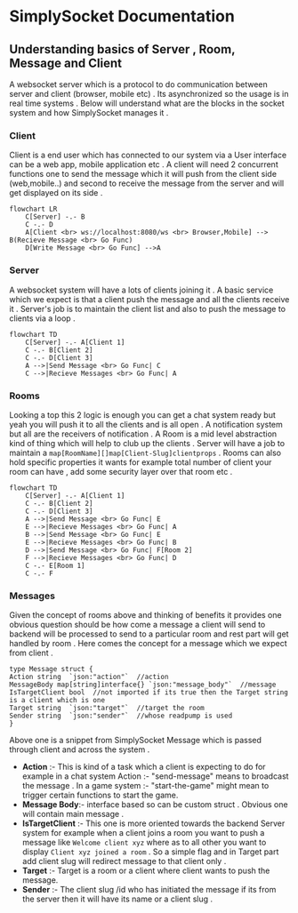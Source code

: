 
# SimplySocket Documentation

## Understanding basics of Server , Room, Message and Client

A websocket server which is a protocol to do communication between server and client (browser, mobile etc) . Its asynchronized so the usage is in real time systems . Below will understand what are the blocks in the socket system and how SimplySocket manages it .

### Client

Client is a end user which has connected to our system via a User interface can be a web app, mobile application etc .
A client will need 2 concurrent functions one to send the message which it will push from the client side (web,mobile..)  and second to receive the message from the server and will get displayed on its side .

```mermaid
flowchart LR
    C[Server] -.- B
    C -.- D
    A[Client <br> ws://localhost:8080/ws <br> Browser,Mobile] --> B(Recieve Message <br> Go Func)
    D[Write Message <br> Go Func] -->A
```

### Server

A websocket system will have a lots of clients joining it . A basic service which we expect is that a client push the message and all the clients receive it . Server's job is to maintain the client list and also to push the message to clients via a loop .

```mermaid
flowchart TD
    C[Server] -.- A[Client 1]
    C -.- B[Client 2]
    C -.- D[Client 3]
	A -->|Send Message <br> Go Func| C
	C -->|Recieve Messages <br> Go Func| A
```

### Rooms

Looking a top this 2 logic is enough you can get a chat system ready but yeah you will push it to all the clients and is all open .  A notification system but all are the receivers of notification . 
A Room is a mid level abstraction kind of thing which will help to club up the clients . Server will have a job to maintain a `map[RoomName][]map[Client-Slug]clientprops`   . Rooms can also hold specific properties it wants for example total number of client your room can have , add some security layer over that room etc .

```mermaid
flowchart TD
    C[Server] -.- A[Client 1]
    C -.- B[Client 2]
    C -.- D[Client 3]
	A -->|Send Message <br> Go Func| E
	E -->|Recieve Messages <br> Go Func| A
	B -->|Send Message <br> Go Func| E
	E -->|Recieve Messages <br> Go Func| B
	D -->|Send Message <br> Go Func| F[Room 2]
	F -->|Recieve Messages <br> Go Func| D
	C -.- E[Room 1]
	C -.- F
```

### Messages

Given the concept of rooms above and thinking of benefits it provides one obvious question should be how come a message a client will send to backend will be processed to send to a particular room and rest part will get handled by room . Here comes the concept for a message which we expect from client .

    type Message struct {
    Action string  `json:"action"`  //action
    MessageBody map[string]interface{} `json:"message_body"`  //message
    IsTargetClient bool  //not imported if its true then the Target string is a client which is one
    Target string  `json:"target"`  //target the room
    Sender string  `json:"sender"`  //whose readpump is used
    }
Above one is a snippet from SimplySocket Message which is passed through client and across the system .

 - **Action** :- This is kind of a task which a client is expecting to do for example in a chat system Action :- "send-message" means to broadcast the message . In a game system :- "start-the-game" might mean to trigger certain functions to start the game. 
 - **Message Body**:- interface based so can be custom struct . Obvious one will contain main message .
 - **IsTargetClient** :- This one is more oriented towards the backend Server system for example when a client joins a room you want to push a message like `Welcome client xyz` where as to all other you want to display `Client xyz joined a room` . So a simple flag and in Target part add client slug will redirect message to that client only .
 - **Target** :- Target is a room or a client where client wants to push the message.
 - **Sender** :- The client slug /id who has initiated the message if its from the server then it will have its name or a client slug .


